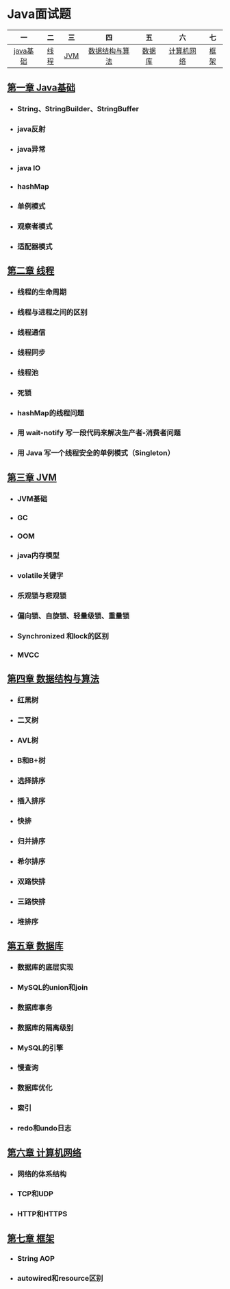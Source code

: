 # Java面试题

|一|二|三|四|五|六|七|
| :-: | :-: |:-: |:-: |:-: |:-: |:-: |
|[java基础](#第一章-Java基础)|[线程](#第二章-线程)|[JVM](#第三章-jvm)|[数据结构与算法](#第四章-数据结构与算法)|[数据库](#第五章-数据库)|[计算机网络](#第六章-计算机网络)|[框架](#第七章-框架)|



## [第一章 Java基础](/notes/Java面试/Java基础.md)
  - ### String、StringBuilder、StringBuffer
  - ### java反射
  - ### java异常
  - ### java IO
  - ### hashMap
  - ### 单例模式
  - ### 观察者模式
  - ### 适配器模式

## [第二章  线程](/notes/Java面试/线程.md)
  - ### 线程的生命周期

  - ### 线程与进程之间的区别

  - ### 线程通信

  - ### 线程同步

  - ### 线程池

  - ### 死锁

  - ### hashMap的线程问题

  - ### 用 wait-notify 写一段代码来解决生产者-消费者问题 

  - ### 用 Java 写一个线程安全的单例模式（Singleton） 

## [第三章 JVM](/notes/Java面试/JVM.md)
  - ### JVM基础
  - ### GC
  - ### OOM
  - ### java内存模型
  - ### volatile关键字
  - ### 乐观锁与悲观锁
  - ### 偏向锁、自旋锁、轻量级锁、重量锁
  - ### Synchronized 和lock的区别
  - ### MVCC

## [第四章 数据结构与算法](/notes/Java面试/数据结构与算法.md)
  - ### 红黑树
  - ### 二叉树
  - ### AVL树
  - ### B和B+树
  - ### 选择排序
  - ### 插入排序
  - ### 快排
  - ### 归并排序
  - ### 希尔排序
  - ### 双路快排
  - ### 三路快排
  - ### 堆排序

## [第五章 数据库](/notes/Java面试/数据库.md)
  - ### 数据库的底层实现
  - ### MySQL的union和join
  - ### 数据库事务
  - ### 数据库的隔离级别
  - ### MySQL的引擎
  - ### 慢查询
  - ### 数据库优化
  - ### 索引
  - ### redo和undo日志

## [第六章 计算机网络](/notes/Java面试/计算机网络.md)
  - ### 网络的体系结构
  - ### TCP和UDP
  - ### HTTP和HTTPS

## [第七章 框架](/notes/Java面试/框架.md)
  - ### String AOP 
  - ### autowired和resource区别